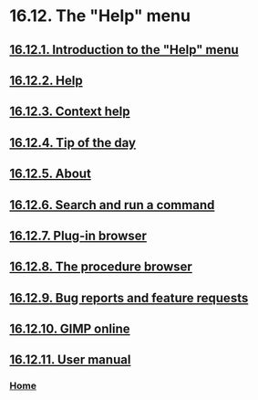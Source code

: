 # 16.12. The "Help" menu

## [16.12.1. Introduction to the "Help" menu](./16-12-01-introduction-to-the-help-menu.md)
## [16.12.2. Help](./16-12-02-help.md)
## [16.12.3. Context help](./16-12-03-context-help.md)
## [16.12.4. Tip of the day](./16-12-04-tip-of-the-day.md)
## [16.12.5. About](./16-12-05-about.md)
## [16.12.6. Search and run a command](./16-12-06-search-and-run-a-command.md)
## [16.12.7. Plug-in browser](./16-12-07-plug-in-browser.md)
## [16.12.8. The procedure browser](./16-12-08-the-procedure-browser.md)
## [16.12.9. Bug reports and feature requests](./16-12-09-bug-reports-and-feature-requests.md)
## [16.12.10. GIMP online](./16-12-10-gimp-online.md)
## [16.12.11. User manual](./16-12-11-user-manual.md)

### [Home](./00-home.md)
